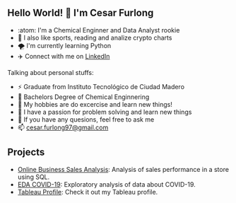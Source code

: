 ## Hello World! 👋 I'm Cesar Furlong

<!--
**CesarFurlong/CesarFurlong** is a ✨ _special_ ✨ repository because its `README.md` (this file) appears on your GitHub profile.

Here are some ideas to get you started:

- 🔭 I’m currently working on ...
- 🌱 I’m currently learning ...
- 👯 I’m looking to collaborate on ...
- 🤔 I’m looking for help with ...
- 💬 Ask me about ...
- 📫 How to reach me: ...
- 😄 Pronouns: ...
- ⚡ Fun fact: ...
-->
- :atom: I'm a Chemical Enginner and Data Analyst rookie
- 👊 I also like sports, reading and analize crypto charts
- 🌪️ I'm currently learning Python
- ✈️ Connect with me on [LinkedIn](https://www.linkedin.com/in/cesarfurlong/)

Talking about personal stuffs:
- ⚡ Graduate from Instituto Tecnológico de Ciudad Madero
- 🌱 Bachelors Degree of Chemical Enginnering
- 🔭 My hobbies are do excercise and learn new things!
- 🤯 I have a passion for problem solving and learn new things
- 💬 If you have any quesions, feel free to ask me
- 📫 cesar.furlong97@gmail.com 

## Projects
- [Online Business Sales Analysis](https://github.com/CesarFurlong/Online-Business-Sales-Analysis): Analysis of sales performance in a store using SQL. 
- [EDA COVID-19](https://github.com/CesarFurlong/Portfolio-Projects/blob/main/COVID-19%20Project%20-%20Data%20Exploration%20in%20SQL.sql): Exploratory analysis of data about COVID-19.
- [Tableau Profile](https://public.tableau.com/app/profile/cesarfurlong): Check it out my Tableau profile.
